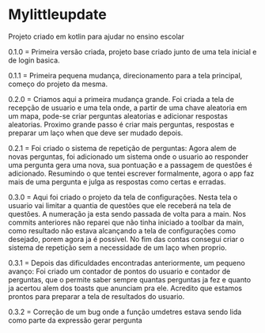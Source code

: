 # Mylittleupdate
Projeto criado em kotlin para ajudar no ensino escolar

0.1.0 = Primeira versão criada, projeto base criado junto de uma tela inicial e de login basica.

0.1.1 = Primeira pequena mudança, direcionamento para a tela principal, começo do projeto da mesma.

0.2.0 =  Criamos aqui a primeira mudança grande. Foi criada a tela de recepção de usuario e uma tela onde, a partir de uma chave aleatoria em um mapa, pode-se criar perguntas aleatorias e adicionar respostas aleatorias. Proximo grande passo é criar mais perguntas, respostas e preparar um laço when que deve ser mudado depois.

0.2.1 = Foi criado o sistema de repetição de perguntas: Agora alem de novas perguntas, foi adicionado um sistema onde o usuario ao responder uma pergunta gera uma nova, sua pontuação e a passagem de questões é adicionado. Resumindo o que tentei escrever formalmente, agora o app faz mais de uma pergunta e julga as respostas como certas e erradas.

0.3.0 = Aqui foi criado o projeto da tela de configurações. Nesta tela o usuario vai limitar a quantia de questões que ele receberá na tela de questões. A numeração ja esta sendo passada de volta para a main. Nos commits anteriores não reparei que não tinha iniciado a toolbar da main, como resultado não estava alcançando a tela de configurações como desejado, porem agora ja é possivel. No fim das contas consegui criar o sistema de repetição sem a necessidade de um laço when proprio.

0.3.1 = Depois das dificuldades encontradas anteriormente, um pequeno avanço: Foi criado um contador de pontos do usuario e contador de perguntas, que o permite saber sempre quantas perguntas ja fez e quanto ja acertou alem dos toasts que anunciam pra ele. Acredito que estamos prontos para preparar a tela de resultados do usuario.

0.3.2 = Correção de um bug onde a função umdetres estava sendo lida como parte da expressão gerar pergunta
